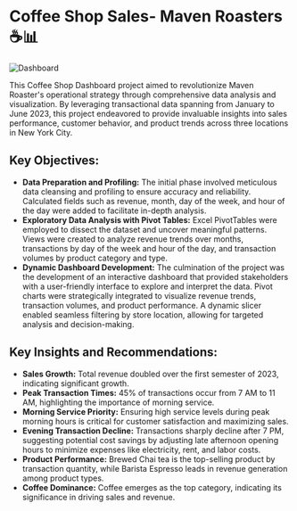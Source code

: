 # Coffee Shop Sales- Maven Roasters ☕📊
![Dashboard](https://github.com/Aanchaljain04/Coffee_Shop_Sales--Maven-Roasters/assets/47006604/06199310-fc90-460a-80bf-f63d6e26aed5)

This Coffee Shop Dashboard project aimed to revolutionize Maven Roaster's operational strategy through comprehensive data analysis and visualization. By leveraging transactional data spanning from January to June 2023, this project endeavored to provide invaluable insights into sales performance, customer behavior, and product trends across three locations in New York City.

## Key Objectives:
- **Data Preparation and Profiling:** The initial phase involved meticulous data cleansing and profiling to ensure accuracy and reliability. Calculated fields such as revenue, month, day of the week, and hour of the day were added to facilitate in-depth analysis.
- **Exploratory Data Analysis with Pivot Tables:** Excel PivotTables were employed to dissect the dataset and uncover meaningful patterns. Views were created to analyze revenue trends over months, transactions by day of the week and hour of the day, and transaction volumes by product category and type.
- **Dynamic Dashboard Development:** The culmination of the project was the development of an interactive dashboard that provided stakeholders with a user-friendly interface to explore and interpret the data. Pivot charts were strategically integrated to visualize revenue trends, transaction volumes, and product performance. A dynamic slicer enabled seamless filtering by store location, allowing for targeted analysis and decision-making.
  
## Key Insights and Recommendations:
- **Sales Growth:** Total revenue doubled over the first semester of 2023, indicating significant growth.
- **Peak Transaction Times:** 45% of transactions occur from 7 AM to 11 AM, highlighting the importance of morning service.
- **Morning Service Priority:** Ensuring high service levels during peak morning hours is critical for customer satisfaction and maximizing sales.
- **Evening Transaction Decline:** Transactions sharply decline after 7 PM, suggesting potential cost savings by adjusting late afternoon opening hours to minimize expenses like electricity, rent, and labor costs.
- **Product Performance:** Brewed Chai tea is the top-selling product by transaction quantity, while Barista Espresso leads in revenue generation among product types.
- **Coffee Dominance:** Coffee emerges as the top category, indicating its significance in driving sales and revenue.
